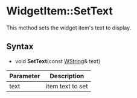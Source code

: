 # WidgetItem::SetText #
This method sets the widget item's text to display.

## Syntax ##
- void **SetText**(const [WString](WString)& text)

| Parameter | Description |
|---|---|
| text | item text to set |

